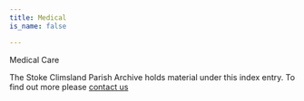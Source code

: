 ```yaml
---
title: Medical
is_name: false

---
```


Medical Care


The Stoke Climsland Parish Archive holds material under this index entry. To find out more please [contact us](/contact/)
